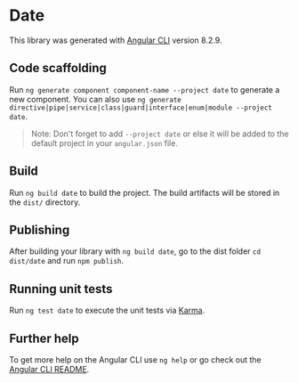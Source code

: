 # Date

This library was generated with [Angular CLI](https://github.com/angular/angular-cli) version 8.2.9.

## Code scaffolding

Run `ng generate component component-name --project date` to generate a new component. You can also use `ng generate directive|pipe|service|class|guard|interface|enum|module --project date`.
> Note: Don't forget to add `--project date` or else it will be added to the default project in your `angular.json` file. 

## Build

Run `ng build date` to build the project. The build artifacts will be stored in the `dist/` directory.

## Publishing

After building your library with `ng build date`, go to the dist folder `cd dist/date` and run `npm publish`.

## Running unit tests

Run `ng test date` to execute the unit tests via [Karma](https://karma-runner.github.io).

## Further help

To get more help on the Angular CLI use `ng help` or go check out the [Angular CLI README](https://github.com/angular/angular-cli/blob/master/README.md).
